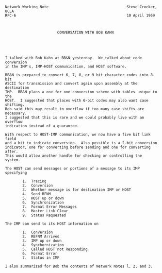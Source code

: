     Network Working Note                                    Steve Crocker, UCLA
    RFC-6                                                   10 April 1969



                            CONVERSATION WITH BOB KAHN





    I talked with Bob Kahn at BB&N yesterday.  We talked about code conversion
    in the IMP's, IMP-HOST communication, and HOST software.

    BB&N is prepared to convert 6, 7, 8, or 9 bit character codes into 8-bit
    ASCII for transmission and convert again upon assembly at the destination
    IMP.  BB&N plans a one for one conversion scheme with tables unique to the
    HOST.  I suggested that places with 6-bit codes may also want case shifting.
    Bob said this may result in overflow if too many case shifts are necessary.
    I suggested that this is rare and we could probably live with an overflow
    indication instead of a guarantee.

    With respect to HOST-IMP communication, we now have a five bit link field
    and a bit to indicate conversion.  Also possible is a 2-bit conversion
    indicator, one for converting before sending and one for converting after.
    This would allow another handle for checking or controlling the system.

    The HOST can send messages or portions of a message to its IMP specifying

            1.  Tracing
            2.  Conversion
            3.  Whether message is for destination IMP or HOST
            4.  Send RFNM
            5.  HOST up or down
            6.  Synchronization
            7.  Format Error Messages
            8.  Master Link Clear
            9.  Status Requested

    The IMP can send to its HOST information on

            1.  Conversion
            2.  REFNM Arrived
            3.  IMP up or down
            4.  Synchornization
            5.  Called HOST not Responding
            6.  Format Error
            7.  Status in IMP

    I also summarized for Bob the contents of Network Notes l, 2, and 3.

